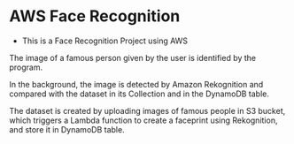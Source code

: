 # AWS Face Recognition

- This is a Face Recognition Project using AWS


The image of a famous person given by the user is identified by the program.

In the background, the image is detected by Amazon Rekognition and compared with the dataset in its Collection and in the DynamoDB table.

The dataset is created by uploading images of famous people in S3 bucket, which triggers a Lambda function to create a faceprint using Rekognition, and store it in  DynamoDB table.
